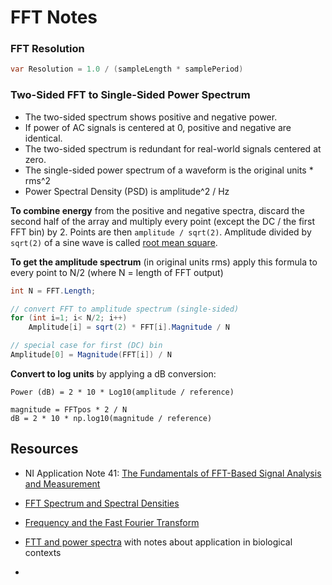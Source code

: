 # FFT Notes

### FFT Resolution
```cs
var Resolution = 1.0 / (sampleLength * samplePeriod)
```

### Two-Sided FFT to Single-Sided Power Spectrum

* The two-sided spectrum shows positive and negative power.
* If power of AC signals is centered at 0, positive and negative are identical.
* The two-sided spectrum is redundant for real-world signals centered at zero.
* The single-sided power spectrum of a waveform is the original units * rms^2
* Power Spectral Density (PSD) is amplitude^2 / Hz

**To combine energy** from the positive and negative spectra, discard the second half of the array and multiply every point (except the DC / the first FFT bin) by 2. Points are then `amplitude / sqrt(2)`. Amplitude divided by `sqrt(2)` of a sine wave is called [root mean square](https://en.wikipedia.org/wiki/Root_mean_square).

**To get the amplitude spectrum** (in original units rms) apply this formula to every point to N/2 (where N = length of FFT output)

```cs
int N = FFT.Length;

// convert FFT to amplitude spectrum (single-sided)
for (int i=1; i< N/2; i++)
    Amplitude[i] = sqrt(2) * FFT[i].Magnitude / N

// special case for first (DC) bin
Amplitude[0] = Magnitude(FFT[i]) / N
```

**Convert to log units** by applying a dB conversion:
```
Power (dB) = 2 * 10 * Log10(amplitude / reference)
```

```
magnitude = FFTpos * 2 / N
dB = 2 * 10 * np.log10(magnitude / reference)
```

## Resources

* NI Application Note 41: [The Fundamentals of FFT-Based Signal Analysis
and Measurement ](https://www.sjsu.edu/people/burford.furman/docs/me120/FFT_tutorial_NI.pdf)

* [FFT Spectrum and Spectral Densities](https://www.ap.com/blog/fft-spectrum-and-spectral-densities-same-data-different-scaling/)

* [Frequency and the Fast Fourier Transform](https://www.oreilly.com/library/view/elegant-scipy/9781491922927/ch04.html)

* [FTT and power spectra](http://faculty.jsd.claremont.edu/jmilton/Math_Lab_tool/Labs/Lab9.pdf) with notes about application in biological contexts

* []()
